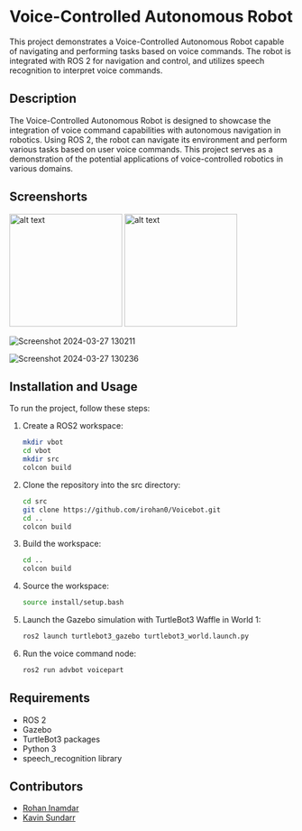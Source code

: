 # Voice-Controlled Autonomous Robot

This project demonstrates a Voice-Controlled Autonomous Robot capable of navigating and performing tasks based on voice commands. The robot is integrated with ROS 2 for navigation and control, and utilizes speech recognition to interpret voice commands.

## Description

The Voice-Controlled Autonomous Robot is designed to showcase the integration of voice command capabilities with autonomous navigation in robotics. Using ROS 2, the robot can navigate its environment and perform various tasks based on user voice commands. This project serves as a demonstration of the potential applications of voice-controlled robotics in various domains.

## Screenshorts

<img src="https://github.com/irohan0/Voicebot/assets/121719717/6c2202e2-70a9-404d-9231-f426ccadbfab" alt="alt text" width="200"/> <img src="https://github.com/irohan0/Voicebot/assets/121719717/89dd87ab-e333-4514-9121-d29f1b66eb30)" alt="alt text" width="200"/>

![Screenshot 2024-03-27 130211](https://github.com/irohan0/Voicebot/assets/121719717/6c2202e2-70a9-404d-9231-f426ccadbfab)

![Screenshot 2024-03-27 130236](https://github.com/irohan0/Voicebot/assets/121719717/89dd87ab-e333-4514-9121-d29f1b66eb30)



## Installation and Usage

To run the project, follow these steps:

1. Create a ROS2 workspace:
   ```bash
   mkdir vbot
   cd vbot
   mkdir src
   colcon build
   ```
1. Clone the repository into the src directory:
    ```bash
    cd src
    git clone https://github.com/irohan0/Voicebot.git
    cd ..
    colcon build
    ```
1. Build the workspace:
    ```bash
    cd ..
    colcon build
    ```
1. Source the workspace:
    ```bash
    source install/setup.bash
    ```
1. Launch the Gazebo simulation with TurtleBot3 Waffle in World 1:
    ```bash
    ros2 launch turtlebot3_gazebo turtlebot3_world.launch.py
    ```
1. Run the voice command node:
    ```bash
    ros2 run advbot voicepart
    ```
## Requirements

- ROS 2
- Gazebo
- TurtleBot3 packages
- Python 3
- speech_recognition library

## Contributors

- [Rohan Inamdar](https://github.com/irohan0)
- [Kavin Sundarr](https://github.com/KavinSundarr)
